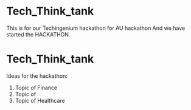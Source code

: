 # Tech_Think_tank
This is for our Techingenium hackathon for AU hackathon
And we have started the HACKATHON.

# Tech_Think_tank
Ideas for the hackathon:
1. Topic of Finance
2. Topic of 
3. Topic of Healthcare
